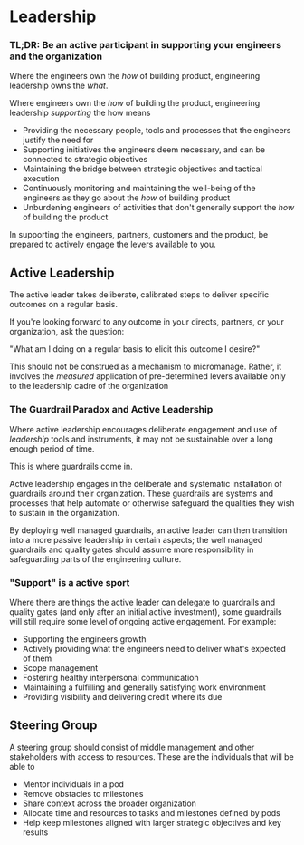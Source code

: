 # Leadership

### TL;DR: Be an active participant in supporting your engineers and the organization

Where the engineers own the _how_ of building product, engineering leadership owns the _what_. 

Where engineers own the _how_ of building the product, engineering leadership _supporting_ the how means

- Providing the necessary people, tools and processes that the engineers justify the need for
- Supporting initiatives the engineers deem necessary, and can be connected to strategic objectives
- Maintaining the bridge between strategic objectives and tactical execution
- Continuously monitoring and maintaining the well-being of the engineers as they go about the _how_ of building product
- Unburdening engineers of activities that don't generally support the _how_ of building the product

In supporting the engineers, partners, customers and the product, be prepared to actively engage the levers available to you.

## Active Leadership
The active leader takes deliberate, calibrated steps to deliver specific outcomes on a regular basis.

If you're looking forward to any outcome in your directs, partners, or your organization, ask the question:

"What am I doing on a regular basis to elicit this outcome I desire?" 

This should not be construed as a mechanism to micromanage. Rather, it involves the *measured* application of  pre-determined levers available only to the leadership cadre of the organization

### The Guardrail Paradox and Active Leadership 
Where active leadership encourages deliberate engagement and use of *leadership* tools and instruments, it may not be sustainable over a long enough period of time.

This is where guardrails come in.

Active leadership engages in the deliberate and systematic installation of guardrails around their organization. These guardrails are systems and processes that help automate or otherwise safeguard the qualities they wish to sustain in the organization.

By deploying well managed guardrails, an active leader can then transition into a more passive leadership in certain aspects; the well managed guardrails and quality gates should assume more responsibility in safeguarding parts of the engineering culture.

### "Support" is a active sport
Where there are things the active leader can delegate to guardrails and quality gates (and only after an initial active investment), some guardrails will still require some level of ongoing active engagement. For example:

- Supporting the engineers growth
- Actively providing what the engineers need to deliver what's expected of them
- Scope management
- Fostering healthy interpersonal communication
- Maintaining a fulfilling and generally satisfying work environment
- Providing visibility and delivering credit where its due

## Steering Group
A steering group should consist of middle management and other stakeholders with access to resources. These are the individuals that will be able to

- Mentor individuals in a pod 	
- Remove obstacles to milestones
- Share context across the broader organization 	
- Allocate time and resources to tasks and milestones defined by pods
- Help keep milestones aligned with larger strategic objectives and key results



